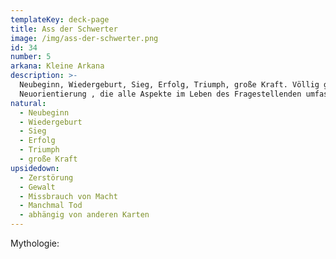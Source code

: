 ```yaml
---
templateKey: deck-page
title: Ass der Schwerter
image: /img/ass-der-schwerter.png
id: 34
number: 5
arkana: Kleine Arkana
description: >-
  Neubeginn, Wiedergeburt, Sieg, Erfolg, Triumph, große Kraft. Völlig geistige
  Neuorientierung , die alle Aspekte im Leben des Fragestellenden umfasst.
natural:
  - Neubeginn
  - Wiedergeburt
  - Sieg
  - Erfolg
  - Triumph
  - große Kraft
upsidedown:
  - Zerstörung
  - Gewalt
  - Missbrauch von Macht
  - Manchmal Tod
  - abhängig von anderen Karten
---
```

Mythologie:
